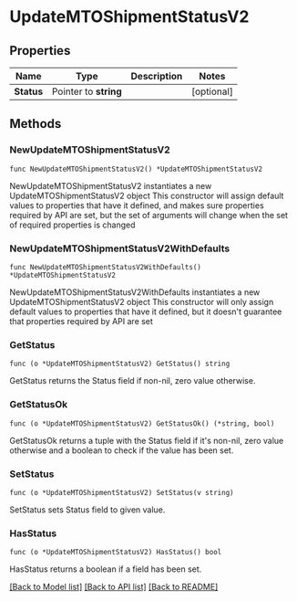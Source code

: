 # UpdateMTOShipmentStatusV2

## Properties

Name | Type | Description | Notes
------------ | ------------- | ------------- | -------------
**Status** | Pointer to **string** |  | [optional] 

## Methods

### NewUpdateMTOShipmentStatusV2

`func NewUpdateMTOShipmentStatusV2() *UpdateMTOShipmentStatusV2`

NewUpdateMTOShipmentStatusV2 instantiates a new UpdateMTOShipmentStatusV2 object
This constructor will assign default values to properties that have it defined,
and makes sure properties required by API are set, but the set of arguments
will change when the set of required properties is changed

### NewUpdateMTOShipmentStatusV2WithDefaults

`func NewUpdateMTOShipmentStatusV2WithDefaults() *UpdateMTOShipmentStatusV2`

NewUpdateMTOShipmentStatusV2WithDefaults instantiates a new UpdateMTOShipmentStatusV2 object
This constructor will only assign default values to properties that have it defined,
but it doesn't guarantee that properties required by API are set

### GetStatus

`func (o *UpdateMTOShipmentStatusV2) GetStatus() string`

GetStatus returns the Status field if non-nil, zero value otherwise.

### GetStatusOk

`func (o *UpdateMTOShipmentStatusV2) GetStatusOk() (*string, bool)`

GetStatusOk returns a tuple with the Status field if it's non-nil, zero value otherwise
and a boolean to check if the value has been set.

### SetStatus

`func (o *UpdateMTOShipmentStatusV2) SetStatus(v string)`

SetStatus sets Status field to given value.

### HasStatus

`func (o *UpdateMTOShipmentStatusV2) HasStatus() bool`

HasStatus returns a boolean if a field has been set.


[[Back to Model list]](../README.md#documentation-for-models) [[Back to API list]](../README.md#documentation-for-api-endpoints) [[Back to README]](../README.md)


